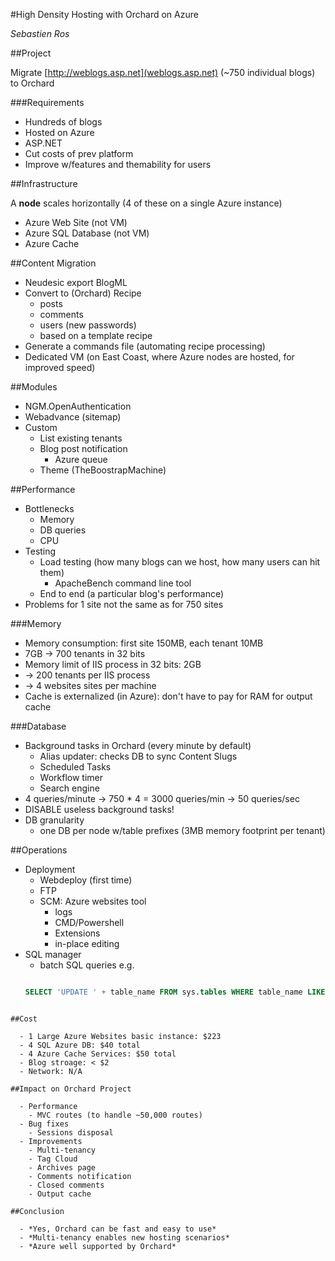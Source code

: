#High Density Hosting with Orchard on Azure

*Sebastien Ros*

##Project

Migrate [http://weblogs.asp.net](weblogs.asp.net) (~750 individual blogs) to Orchard

###Requirements

  - Hundreds of blogs
  - Hosted on Azure
  - ASP.NET
  - Cut costs of prev platform
  - Improve w/features and themability for users
  
##Infrastructure

A **node** scales horizontally (4 of these on a single Azure instance)

  - Azure Web Site (not VM)
  - Azure SQL Database (not VM)
  - Azure Cache
  
##Content Migration

  - Neudesic export BlogML
  - Convert to (Orchard) Recipe
    - posts
	- comments
	- users (new passwords)
	- based on a template recipe
  - Generate a commands file (automating recipe processing)
  - Dedicated VM (on East Coast, where Azure nodes are hosted, for improved speed)

##Modules

  - NGM.OpenAuthentication
  - Webadvance (sitemap)
  - Custom
	- List existing tenants
	- Blog post notification
	  - Azure queue
    - Theme (TheBoostrapMachine)

##Performance

  - Bottlenecks
    - Memory
	- DB queries
	- CPU
  - Testing
    - Load testing (how many blogs can we host, how many users can hit them)
		- ApacheBench command line tool
	- End to end (a particular blog's performance)
  - Problems for 1 site not the same as for 750 sites
  
###Memory

  - Memory consumption: first site 150MB, each tenant 10MB
  - 7GB -> 700 tenants in 32 bits
  - Memory limit of IIS process in 32 bits: 2GB
  - -> 200 tenants per IIS process
  - -> 4 websites sites per machine
  - Cache is externalized (in Azure): don't have to pay for RAM for output cache
  
###Database
  
  - Background tasks in Orchard (every minute by default)
    - Alias updater: checks DB to sync Content Slugs
	- Scheduled Tasks
	- Workflow timer
	- Search engine
  - 4 queries/minute -> 750 * 4 = 3000 queries/min -> 50 queries/sec
  - DISABLE useless background tasks!
  - DB granularity
    - one DB per node w/table prefixes (3MB memory footprint per tenant)

##Operations

  - Deployment
    - Webdeploy (first time)
	- FTP
	- SCM: Azure websites tool
	  - logs
	  - CMD/Powershell
	  - Extensions
	  - in-place editing
  - SQL manager
	- batch SQL queries e.g.
	```SQL

	SELECT 'UPDATE ' + table_name FROM sys.tables WHERE table_name LIKE '%_Settings'
```
  
##Cost

  - 1 Large Azure Websites basic instance: $223
  - 4 SQL Azure DB: $40 total
  - 4 Azure Cache Services: $50 total
  - Blog stroage: < $2
  - Network: N/A
  
##Impact on Orchard Project

  - Performance
    - MVC routes (to handle ~50,000 routes)
  - Bug fixes
	- Sessions disposal
  - Improvements
    - Multi-tenancy
	- Tag Cloud
	- Archives page
	- Comments notification
	- Closed comments
	- Output cache

##Conclusion	
	
  - *Yes, Orchard can be fast and easy to use*
  - *Multi-tenancy enables new hosting scenarios*
  - *Azure well supported by Orchard*
